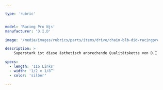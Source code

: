 ```yaml
---

type: 'rubric'


model: 'Racing Pro Njs'
manufacturer: 'D.I.D'

image: '/media/images/rubrics/parts/items/drive/chain-blb-did-racingpro-njs_1'

description: >
    Superstark ist diese ästhetisch anprechende Qualitätskette von D.I.D Japan. mit gehärteten Pins und verschraubtem Masterlink ist sie bei professionellen Keirin- Rennen im Einsatz.

specs:
  - length: '116 Links'
  - width: '1/2 x 1/8”' 
  - color: 'silber'
    
---
```

